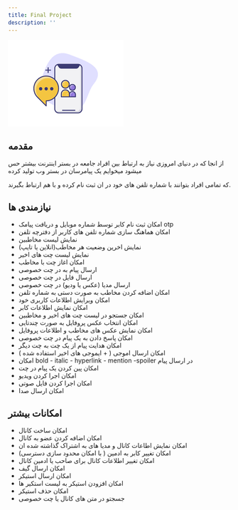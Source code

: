 ```yaml
---
title: Final Project
description: ''
---
```



![](./images/project01.png)



## مقدمه

از انجا که در دنیای امروزی نیاز به ارتباط بین افراد جامعه در بستر اینترنت بیشتر حس میشود میخوایم یک پیامرسان در بستر وب تولید کرده 

که تمامی افراد بتوانند با شماره تلفن های خود در ان ثبت نام کرده و با هم ارتباط بگیرند.


## نیازمندی ها 

- امکان ثبت نام کابر توسط شماره موبایل و دریافت پیامک otp 
- امکان هماهنگ سازی شماره تلفن های کاربر از دفترچه تلفن
- نمایش لیست مخاطبین
- نمایش اخرین وضعیت هر مخاطب‌(انلاین یا تایپ)
- نمایش لیست چت های اخیر
- امکان اغاز چت با مخاطب
- ارسال پیام به در چت خصوصی
- ارسال فایل در چت خصوصی
- ارسال مدیا (عکس یا ودیو) در چت خصوصی
- امکان اضافه کردن مخاطب به صورت دستی به شماره تلفن
- امکان ویرایش اطلاعات کاربری خود
- امکان نمایش اطلاعات کابر
- امکان جستجو در لیست چت های اخیر و مخاطبین
- امکان انتخاب عکس پروفایل به صورت چندتایی
- امکان نمایش عکس های مخاطب و اطلاعات پروفایل
- امکان پاسخ دادن به یک پیام در چت خصوصی
- امکان هدایت پیام از یک چت به چت دیگر
- امکان ارسال اموجی ( + ایموجی های اخیر استفاده شده )
- امکان bold - italic - hyperlink - mention -spoiler در ارسال پیام
- امکان پین کردن یک پیام در چت
- امکان اجرا کردن ویدیو
- امکان اجرا کردن فایل صوتی
- امکان ارسال صدا

##  امکانات بیشتر 
- امکان ساخت کانال 
- امکان اضافه کردن عضو به کانال
- امکان نمایش اطاعات کانال و مدیا های به اشتراک گذاشته شده ان
- امکان تغییر کابر به ادمین ( با امکان محدود سازی دسترسی)
- امکان تغییر اطلاعات کانال برای صاحب یا ادمین کانال
- امکان ارسال گیف
- امکان ارسال استیکر 
- امکان افزودن استیکر به لیست استکیر ها
- امکان حذف استیکر
- جسجتو در متن های کانال یا چت خصوصی
